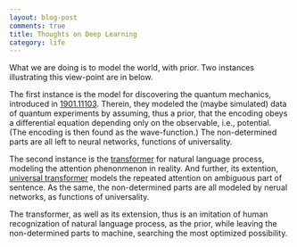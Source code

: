```yaml
---
layout: blog-post
comments: true
title: Thoughts on Deep Learning
category: life
---
```


What we are doing is to model the world, with prior. Two instances illustrating this view-point are in below.

The first instance is the model for discovering the quantum mechanics, introduced in [1901.11103](https://arxiv.org/pdf/1901.11103.pdf). Therein, they modeled the (maybe simulated) data of quantum experiments by assuming, thus a prior, that the encoding obeys a differential equation depending only on the observable, i.e., potential. (The encoding is then found as the wave-function.) The non-determined parts are all left to neural networks, functions of universality.

The second instance is the [transformer](https://ai.googleblog.com/2017/08/transformer-novel-neural-network.html) for natural language process, modeling the attention phenonmenon in reality. And further, its extention, [universal transformer](https://ai.googleblog.com/2018/08/moving-beyond-translation-with.html) models the repeated attention on ambiguous part of sentence. As the same, the non-determined parts are all modeled by nerual networks, as functions of universality.

The transformer, as well as its extension, thus is an imitation of human recognization of natural language process, as the prior, while leaving the non-determined parts to machine, searching the most optimized possibility.
